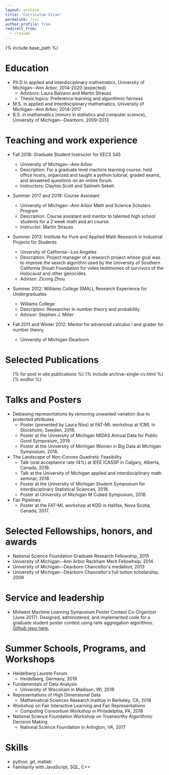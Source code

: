 ```yaml
---
layout: archive
title: "Curriculum Vitae"
permalink: /cv/
author_profile: true
redirect_from:
  - /resume
---
```


{% include base_path %}

Education
======
* Ph.D in applied and interdisciplinary mathematics, University of Michigan--Ann Arbor, 2014-2020 (expected)
  * Advisors: Laura Balzano and Martin Strauss
  * Thesis topics: Preference learning and algorithmic fairness
* M.S. in applied and interdisciplinary mathematics, University of Michigan--Ann Arbor, 2014-2017
* B.S. in mathematics (minors in statistics and computer science), University of Michigan--Dearborn, 2009-2013

Teaching and work experience
======
* Fall 2018: Graduate Student Instructor for EECS 545
  * University of Michigan--Ann Arbor
  * Description: For a graduate level machine learning course: held office hours, organized and
taught a python tutorial, graded exams, and answered questions on an online forum.
  * Instructors: Clayton Scott and Salimeh Sekeh

* Summer 2017 and 2018: Course Assistant
  * University of Michigan--Ann Arbor Math and Science Scholars Program
  * Description: Course assistant and mentor to talented high school students for a 2 week math and art course.
  * Instructor: Martin Strauss
  
* Summer 2013: Institute for Pure and Applied Math Research in Industrial Projects for Students
  * Unversity of California--Los Angeles
  * Description: Project manager of a research project whose goal was to improve the search algorithm used by the University of Southern California Shoah Foundation for video testimonies of survivors of the Holocaust and other genocides.
  * Advisor: Zicong Zhou
  
* Summer 2012: Williams College SMALL Research Experience for Undergraduates
  * Williams College
  * Description: Researcher in number theory and probability.
  * Advisor: Stephen J. Miller
  
* Fall 2011 and Winter 2012: Mentor for advanced calculus I and grader for number theory
  * University of Michigan-Dearborn

Selected Publications
======
  <ul>{% for post in site.publications %}
    {% include archive-single-cv.html %}
  {% endfor %}</ul>
  
Talks and Posters
======
* Debiasing representations by removing unwanted variation due to protected attributes
  * Poster (presented by Laura Niss) at FAT-ML workshop at ICML in Stockholm, Sweden, 2018.
  * Poster at the University of Michigan MIDAS Annual Data for Public Good Symposium, 2019.
  * Poster at the University of Michigan Women in Big Data at Michigan Symposium, 2018.
* The Landscape of Non-Convex Quadratic Feasibility
  * Talk (oral acceptance rate 14%) at IEEE ICASSP in Calgary, Alberta, Canada, 2018.
  * Talk at the University of Michigan applied and interdisciplinary math seminar, 2018.
  * Poster at the University of Michigan Student Symposium for Interdisciplinary Statistical Sciences, 2018.
  * Poster at University of Michigan M Cubed Symposium, 2018. 
* Fair Pipelines 
  * Poster at the FAT-ML workshop at KDD in Halifax, Nova Scotia, Canada, 2017.

Selected Fellowships, honors, and awards
======
* National Science Foundation Graduate Research Fellowship, 2015
* University of Michigan--Ann Arbor Rackham Merit Fellowhsip, 2014
* University of Michigan--Dearborn Chancellor's medallion, 2013
* University of Michigan--Dearborn Chancellor's full tuition scholarship, 2009

Service and leadership
======
* Midwest Machine Learning Symposium Poster Contest Co-Organizer (June 2017): Designed, administered, and implemented code for a graduate student poster contest using rank aggregation algorithms. [Github repo here.](https://github.com/Amandarg/MMLS2017PosterJudging)

Summer Schools, Programs, and Workshops
======
* Heidelberg Laurete Forum
  * Heidelberg, Germany, 2019
* Fundamentals of Data Analysis
  * University of Wisconsin in Madison, WI, 2018
* Representations of High Dimensional Data
  * Mathematical Sciences Research Institue in Berkeley, CA, 2018
* Workshop on Fair Interactive Learning and Fair Representations
  * Computing Consortium Workshop in Philadelphia, PA, 2018
* National Science Foundation Workshop on Trustworthy Algorithmic Decision Making
  * National Science Foundation in Arlington, VA, 2017
  
Skills
======
* python, git, matlab
* Familiarity with JavaScript, SQL, C++
